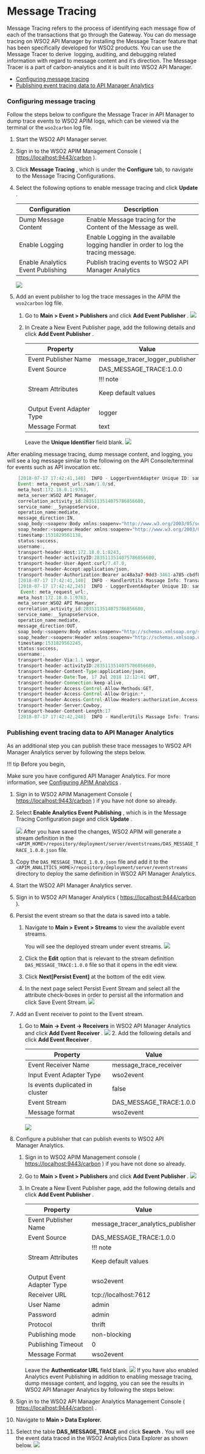# Message Tracing

Message Tracing refers to the process of identifying each message flow of each of the transactions that go through the Gateway. You can do message tracing on WSO2 API Manager by installing the Message Tracer feature that has been specifically developed for WSO2 products. You can use the Message Tracer to derive  logging, auditing, and debugging related information with regard to message content and it’s direction. The Message Tracer is a part of carbon-analytics and it is built into WSO2 API Manager.

-   [Configuring message tracing](#MessageTracing-Configuringmessagetracing)
-   [Publishing event tracing data to API Manager Analytics](#MessageTracing-PublishingeventtracingdatatoAPIManagerAnalytics)

### Configuring message tracing

Follow the steps below to configure the Message Tracer in API Manager to dump trace events to WSO2 APIM logs, which can be viewed via the terminal or the `wso2carbon` log file.

1.  Start the WSO2 API Manager server.
2.  Sign in to the WSO2 APIM Management Console ( <https://localhost:9443/carbon> ).
3.  Click **Message Tracing** , which is under the **Configure** tab, to navigate to the Message Tracing Configurations.
4.  Select the following options to enable message tracing and click **Update** .

    | Configuration                     | Description                                                                          |
    |-----------------------------------|--------------------------------------------------------------------------------------|
    | Dump Message Content              | Enable Message tracing for the Content of the Message as well.                       |
    | Enable Logging                    | Enable Logging in the available logging handler in order to log the tracing message. |
    | Enable Analytics Event Publishing | Publish tracing events to WSO2 API Manager Analytics                                 |

    ![](attachments/103333624/103333625.png)
5.  Add an event publisher to log the trace messages in the APIM the `wso2carbon` log file.

    1.  Go to **Main &gt; Event &gt; Publishers** and click **Add Event Publisher** .
        ![](attachments/103333624/103333626.png)
    2.  In Create a New Event Publisher page, add the following details and click **Add Event Publisher** .

        <table>
        <thead>
        <tr class="header">
        <th>Property</th>
        <th>Value</th>
        </tr>
        </thead>
        <tbody>
        <tr class="odd">
        <td>Event Publisher Name</td>
        <td>message_tracer_logger_publisher</td>
        </tr>
        <tr class="even">
        <td>Event Source</td>
        <td>DAS_MESSAGE_TRACE:1.0.0</td>
        </tr>
        <tr class="odd">
        <td>Stream Attributes</td>
        <td><div class="content-wrapper">
                !!! note
                <p>Keep default values</p>

        </div></td>
        </tr>
        <tr class="even">
        <td>Output Event Adapter Type</td>
        <td>logger</td>
        </tr>
        <tr class="odd">
        <td>Message Format</td>
        <td>text</td>
        </tr>
        </tbody>
        </table>

        Leave the **Unique Identifier** field blank.
        ![](attachments/103333624/103333628.png)

After enabling message tracing, dump message content, and logging, you will see a log message similar to the following on the API Console/terminal for events such as API invocation etc.

``` java
    [2018-07-17 17:42:41,140]  INFO - LoggerEventAdapter Unique ID: sample,
    Event: meta_request_url:/sam/1.0/sd,
    meta_host:172.18.0.1:9763,
    meta_server:WSO2 API Manager,
    correlation_activity_id:2835113514075786856680,
    service_name:__SynapseService,
    operation_name:mediate,
    message_direction:IN,
    soap_body:<soapenv:Body xmlns:soapenv="http://www.w3.org/2003/05/soap-envelope"/>,
    soap_header:<soapenv:Header xmlns:soapenv="http://www.w3.org/2003/05/soap-envelope"/>,
    timestamp:1531829561138,
    status:success,
    username:,
    transport-header-Host:172.18.0.1:8243,
    transport-header-activityID:2835113514075786856680,
    transport-header-User-Agent:curl/7.47.0,
    transport-header-Accept:application/json,
    transport-header-Authorization:Bearer ac48a3a7-9dd3-3461-a785-cbdf8c3a414c
    [2018-07-17 17:42:41,140]  INFO - HandlerUtils Massage Info: Transaction id=2835113514075786856680  Message direction=IN  Server name=172.18.0.1:9763  Timestamp=1531829561138  Service name=__SynapseService  Operation Name=mediate
    [2018-07-17 17:42:42,245]  INFO - LoggerEventAdapter Unique ID: sample,
     Event: meta_request_url:,
    meta_host:172.18.0.1:9763,
    meta_server:WSO2 API Manager,
    correlation_activity_id:2835113514075786856680,
    service_name:__SynapseService,
    operation_name:mediate,
    message_direction:OUT,
    soap_body:<soapenv:Body xmlns:soapenv="http://schemas.xmlsoap.org/soap/envelope/"><jsonObject><hello>world</hello></jsonObject></soapenv:Body>,
    soap_header:<soapenv:Header xmlns:soapenv="http://schemas.xmlsoap.org/soap/envelope/"/>,
    timestamp:1531829562245,
    status:success,
    username:,
    transport-header-Via:1.1 vegur,
    transport-header-activityID:2835113514075786856680,
    transport-header-Content-Type:application/json,
    transport-header-Date:Tue, 17 Jul 2018 12:12:41 GMT,
    transport-header-Connection:keep-alive,
    transport-header-Access-Control-Allow-Methods:GET,
    transport-header-Access-Control-Allow-Origin:*,
    transport-header-Access-Control-Allow-Headers:authorization,Access-Control-Allow-Origin,Content-Type,SOAPAction,
    transport-header-Server:Cowboy,
    transport-header-Content-Length:17
    [2018-07-17 17:42:42,248]  INFO - HandlerUtils Massage Info: Transaction id=2835113514075786856680  Message direction=OUT  Server name=172.18.0.1:9763  Timestamp=1531829562245  Service name=__SynapseService  Operation Name=mediate
```

### Publishing event tracing data to API Manager Analytics

As an additional step you can publish these trace messages to WSO2 API Manager Analytics server by following the steps below.

!!! tip
Before you begin,

Make sure you have configured API Manager Analytics. For more information, see [Configuring APIM Analytics](https://docs.wso2.com/display/AM260/Configuring+APIM+Analytics) .


1.  Sign in to WSO2 APIM Management Console ( <https://localhost:9443/carbon> ) if you have not done so already.
2.  Select **Enable Analytics Event Publishing** , which is in the Message Tracing Configuration page and click **Update** .

    ![](attachments/103333624/103333633.png)
    After you have saved the changes, WSO2 APIM will generate a stream definition in the `<APIM_HOME>/repository/deployment/server/eventstreams/DAS_MESSAGE_TRACE_1.0.0.json` file.

3.  Copy the `DAS_MESSAGE_TRACE_1.0.0.json` file and add it to the `<APIM_ANALITICS_HOME>/repository/deployment/server/eventstreams` directory to deploy the same definition in WSO2 API Manager Analytics.

4.  Start the WSO2 API Manager Analytics server.
5.  Sign in to WSO2 API Manager Analytics ( <https://localhost:9444/carbon> ).
6.  Persist the event stream so that the data is saved into a table.
    1.  Navigate to **Main &gt; Event &gt; Streams** to view the available event streams.

        You will see the deployed stream under event streams.
        ![](attachments/103333624/103333634.png)
    2.  Click the **Edit** option that is relevant to the stream definition `DAS_MESSAGE_TRACE:1.0.0` file so that it opens in the edit view.
    3.  Click **Next\[Persist Event\]** at the bottom of the edit view.
    4.  In the next page select Persist Event Stream and select all the attribute check-boxes in order to persist all the information and click Save Event Stream.
        ![](attachments/103333624/103333629.png)
7.  Add an Event receiver to point to the Event stream.
    1.  Go to **Main -&gt; Event -&gt; Receivers** in WSO2 API Manager Analytics and click **Add Event Receiver** .
        ![](attachments/103333624/103333630.png)    2.  Add the following details and click **Add Event Receiver** .

        | Property                        | Value                     |
        |---------------------------------|---------------------------|
        | Event Receiver Name             | message\_trace\_receiver  |
        | Input Event Adapter Type        | wso2event                 |
        | Is events duplicated in cluster | false                     |
        | Event Stream                    | DAS\_MESSAGE\_TRACE:1.0.0 |
        | Message format                  | wso2event                 |

        ![](attachments/103333624/103333631.png)
8.  Configure a publisher that can publish events to WSO2 API Manager Analytics.
    1.  Sign in to WSO2 APIM Management console ( <https://localhost:9443/carbon> ) if you have not done so already.
    2.  Go to **Main &gt; Event &gt; Publishers** and click **Add Event Publisher** .
        ![](attachments/103333624/103333626.png)
    3.  In Create a New Event Publisher page, add the following details and click **Add Event Publisher** .

        <table>
        <thead>
        <tr class="header">
        <th>Property</th>
        <th>Value</th>
        </tr>
        </thead>
        <tbody>
        <tr class="odd">
        <td>Event Publisher Name</td>
        <td>message_tracer_analytics_publisher</td>
        </tr>
        <tr class="even">
        <td>Event Source</td>
        <td>DAS_MESSAGE_TRACE:1.0.0</td>
        </tr>
        <tr class="odd">
        <td>Stream Attributes</td>
        <td><div class="content-wrapper">
                !!! note
                <p>Keep default values</p>

        </div></td>
        </tr>
        <tr class="even">
        <td>Output Event Adapter Type</td>
        <td>wso2event</td>
        </tr>
        <tr class="odd">
        <td>Receiver URL</td>
        <td>tcp://localhost:7612</td>
        </tr>
        <tr class="even">
        <td>User Name</td>
        <td>admin</td>
        </tr>
        <tr class="odd">
        <td>Password</td>
        <td>admin</td>
        </tr>
        <tr class="even">
        <td>Protocol</td>
        <td>thrift</td>
        </tr>
        <tr class="odd">
        <td>Publishing mode</td>
        <td>non-blocking</td>
        </tr>
        <tr class="even">
        <td>Publishing Timeout</td>
        <td>0</td>
        </tr>
        <tr class="odd">
        <td>Message Format</td>
        <td>wso2event</td>
        </tr>
        </tbody>
        </table>

        Leave the **Authenticator URL** field blank.
        ![](attachments/103333624/103333627.png)
If you have also enabled Analytics event Publishing in addition to enabling message tracing, dump message content, and logging, you can see the results in WSO2 API Manager Analytics by following the steps below:

1.  Sign in to the WSO2 API Manager Analytics Management Console ( <https://localhost:9444/carbon)> .
2.  Navigate to **Main &gt; Data Explorer.**
3.  Select the table **DAS\_MESSAGE\_TRACE** and click **Search** .
    You will see the event data traced in the WSO2 Analytics Data Explorer as shown below.
    ![](attachments/103333624/103333632.png)
